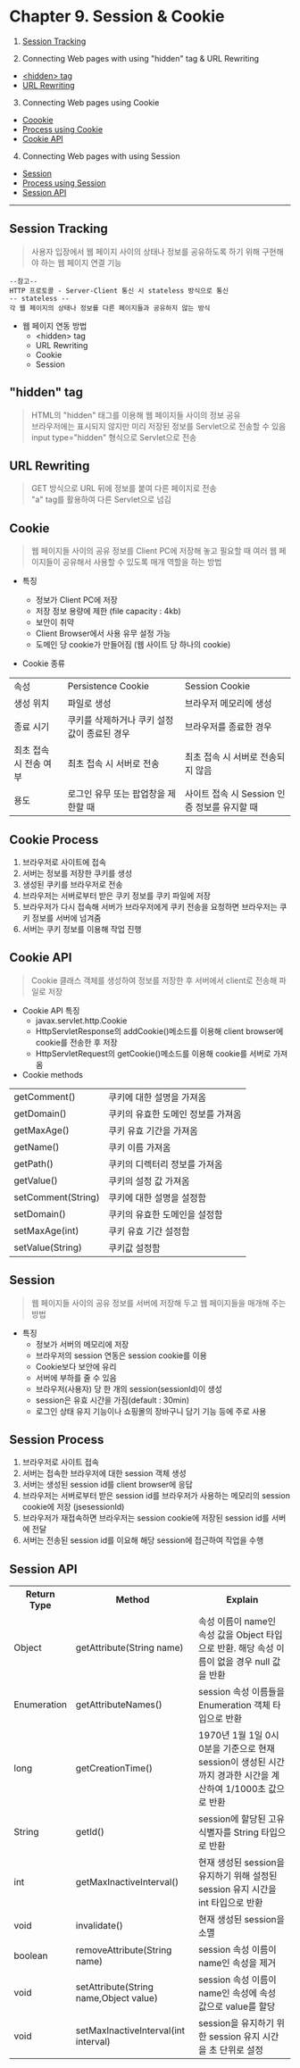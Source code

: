 # Chapter 9. Session & Cookie

1. [Session Tracking](#Session-Tracking)

2. Connecting Web pages with using "hidden" tag & URL Rewriting
- [\<hidden\> tag](#"hidden"-tag)
- [URL Rewriting](#url-rewriting)

3. Connecting Web pages using Cookie
- [Coookie](#cookie)
- [Process using Cookie](#cookie-process)
- [Cookie API](#cookie-api)

4. Connecting Web pages with using Session
- [Session](#session)
- [Process using Session](#session-process)
- [Session API](#session-api)


<hr>

## Session Tracking
> 사용자 입장에서 웹 페이지 사이의 상태나 정보를 공유하도록 하기 위해 구현해야 하는 웹 페이지 연결 기능
<pre><code>--참고--
HTTP 프로토콜 - Server-Client 통신 시 stateless 방식으로 통신
-- stateless --
각 웹 페이지의 상태나 정보를 다른 페이지들과 공유하지 않는 방식
</code></pre>
- 웹 페이지 연동 방법
  - \<hidden\> tag
  - URL Rewriting
  - Cookie
  - Session


## "hidden" tag
> HTML의 "hidden" 태그를 이용해 웹 페이지들 사이의 정보 공유<br>
> 브라우저에는 표시되지 않지만 미리 저장된 정보를 Servlet으로 전송할 수 있음<br>
> input type="hidden" 형식으로 Servlet으로 전송

## URL Rewriting
> GET 방식으로 URL 뒤에 정보를 붙여 다른 페이지로 전송<br>
> "a" tag를 활용하여 다른 Servlet으로 넘김


## Cookie
> 웹 페이지들 사이의 공유 정보를 Client PC에 저장해 놓고 필요할 때 여러 웹 페이지들이 공유해서 사용할 수 있도록 매개 역할을 하는 방법
- 특징
  - 정보가 Client PC에 저장
  - 저장 정보 용량에 제한 (file capacity : 4kb)
  - 보안이 취약
  - Client Browser에서 사용 유무 설정 가능
  - 도메인 당 cookie가 만들어짐 (웹 사이트 당 하나의 cookie)

- Cookie 종류
<table>
  <tr>
    <td>속성</td>
    <td>Persistence Cookie</td>
    <td>Session Cookie</td>
  </tr>
  <tr>
    <td>생성 위치</td>
    <td>파일로 생성</td>
    <td>브라우저 메모리에 생성</td>
  </tr>
  <tr>
    <td>종료 시기</td>
    <td>쿠키를 삭제하거나 쿠키 설정 값이 종료된 경우</td>
    <td>브라우저를 종료한 경우</td>
  </tr>
  <tr>
    <td>최초 접속 시 전송 여부</td>
    <td>최초 접속 시 서버로 전송</td>
    <td>최초 접속 시 서버로 전송되지 않음</td>
  </tr>
  <tr>
    <td>용도</td>
    <td>로그인 유무 또는 팝업창을 제한할 때</td>
    <td>사이트 접속 시 Session 인증 정보를 유지할 때</td>
  </tr>
</table>
  
## Cookie Process
1. 브라우저로 사이트에 접속
2. 서버는 정보를 저장한 쿠키를 생성
3. 생성된 쿠키를 브라우저로 전송
4. 브라우저는 서버로부터 받은 쿠키 정보를 쿠키 파일에 저장
5. 브라우저가 다시 접속해 서버가 브라우저에게 쿠키 전송을 요청하면 브라우저는 쿠키 정보를 서버에 넘겨줌
6. 서버는 쿠키 정보를 이용해 작업 진행


## Cookie API
> Cookie 클래스 객체를 생성하여 정보를 저장한 후 서버에서 client로 전송해 파일로 저장
- Cookie API 특징
  - javax.servlet.http.Cookie
  - HttpServletResponse의 addCookie()메소드를 이용해 client browser에 cookie를 전송한 후 저장
  - HttpServletRequest의 getCookie()메소드를 이용해 cookie를 서버로 가져옴
- Cookie methods
<table>
  <tr>
    <td>getComment()</td>
    <td>쿠키에 대한 설명을 가져옴</td>
  </tr>
  <tr>
    <td>getDomain()</td>
    <td>쿠키의 유효한 도메인 정보를 가져옴</td>
  </tr>
  <tr>
    <td>getMaxAge()</td>
    <td>쿠키 유효 기간을 가져옴</td>
  </tr>
  <tr>
    <td>getName()</td>
    <td>쿠키 이름 가져옴</td>
  </tr>
  <tr>
    <td>getPath()</td>
    <td>쿠키의 디렉터리 정보를 가져옴</td>
  </tr>
  <tr>
    <td>getValue()</td>
    <td>쿠키의 설정 값 가져옴</td>
  </tr>
  <tr>
    <td>setComment(String)</td>
    <td>쿠키에 대한 설명을 설정함</td>
  </tr>
  <tr>
    <td>setDomain()</td>
    <td>쿠키의 유효한 도메인을 설정함</td>
  </tr>
  <tr>
    <td>setMaxAge(int)</td>
    <td>쿠키 유효 기간 설정함</td>
  </tr>
  <tr>
    <td>setValue(String)</td>
    <td>쿠키값 설정함</td>
  </tr>
  </table>


## Session
> 웹 페이지들 사이의 공유 정보를 서버에 저장해 두고 웹 페이지들을 매개해 주는 방법
- 특징
  - 정보가 서버의 메모리에 저장
  - 브라우저의 session 연동은 session cookie를 이용
  - Cookie보다 보안에 유리
  - 서버에 부하를 줄 수 있음
  - 브라우저(사용자) 당 한 개의 session(sessionId)이 생성
  - session은 유효 시간을 가짐(default : 30min)
  - 로그인 상태 유지 기능이나 쇼핑몰의 장바구니 담기 기능 등에 주로 사용
  
## Session Process
1. 브라우저로 사이트 접속
2. 서버는 접속한 브라우저에 대한 session 객체 생성
3. 서버는 생성된 session id를 client browser에 응답
4. 브라우저는 서버로부터 받은 session id를 브라우저가 사용하는 메모리의 session cookie에 저장 (jsesessionId)
5. 브라우저가 재접속하면 브라우저는 session cookie에 저장된 session id를 서버에 전달
6. 서버는 전송된 session id를 이요해 해당 session에 접근하여 작업을 수행

## Session API
<table>
  <tr>
    <th>Return Type</th>
    <th>Method</th>
    <th>Explain</th>
  </tr>
  <tr>
    <td>Object</td>
    <td>getAttribute(String name)</td>
    <td>속성 이름이 name인 속성 값을 Object 타입으로 반환. 해당 속성 이름이 없을 경우 null 값을 반환</td>
  </tr>
  <tr>
    <td>Enumeration</td>
    <td>getAttributeNames()</td>
    <td>session 속성 이름들을 Enumeration 객체 타입으로 반환</td>
  </tr>
  <tr>
    <td>long</td>
    <td>getCreationTime()</td>
    <td>1970년 1월 1일 0시 0분을 기준으로 현재 session이 생성된 시간까지 경과한 시간을 계산하여 1/1000초 값으로 반환</td>
  </tr>
  <tr>
    <td>String</td>
    <td>getId()</td>
    <td>session에 할당된 고유 식별자를 String 타입으로 반환</td>
  </tr>
  <tr>
    <td>int</td>
    <td>getMaxInactiveInterval()</td>
    <td>현재 생성된 session을 유지하기 위해 설정된 session 유지 시간을 int 타입으로 반환</td>
  </tr>
  <tr>
    <td>void</td>
    <td>invalidate()</td>
    <td>현재 생성된 session을 소멸</td>
  </tr>
  <tr>
    <td>boolean</td>
    <td>removeAttribute(String name)</td>
    <td>session 속성 이름이 name인 속성을 제거</td>
  </tr>
  <tr>
    <td>void</td>
    <td>setAttribute(String name,Object value)</td>
    <td>session 속성 이름이 name인 속성에 속성 값으로 value를 할당</td>
  </tr>
  <tr>
    <td>void</td>
    <td>setMaxInactiveInterval(int interval)</td>
    <td>session을 유지하기 위한 session 유지 시간을 초 단위로 설정</td>
  </tr>
</table>
  
  
  
  
  
  
  
  
  






